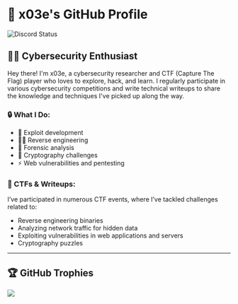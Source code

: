 # 👾 x03e's GitHub Profile

<img src="https://discord.c99.nl/widget/theme-1/535227610888929299" alt="Discord Status">

## 🕵️‍♂️ Cybersecurity Enthusiast

Hey there! I'm x03e, a cybersecurity researcher and CTF (Capture The Flag) player who loves to explore, hack, and learn. I regularly participate in various cybersecurity competitions and write technical writeups to share the knowledge and techniques I've picked up along the way.

### 🔒 What I Do:
- 🔧 Exploit development
- 🕵️‍♂️ Reverse engineering
- 🐾 Forensic analysis
- 🔐 Cryptography challenges
- ⚡ Web vulnerabilities and pentesting

### 🎯 CTFs & Writeups:
I’ve participated in numerous CTF events, where I’ve tackled challenges related to:
- Reverse engineering binaries
- Analyzing network traffic for hidden data
- Exploiting vulnerabilities in web applications and servers
- Cryptography puzzles

---

## 🏆 GitHub Trophies

<td width="2000"><img src="https://github-trophies.vercel.app/?username=x03ee&rank=SECRET,SSS,SS,S,AAA,AA&row=2&column=9&theme=gruvbox"></td>
